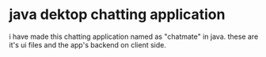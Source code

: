 # java dektop chatting application
 i have made this chatting application named as "chatmate" in java. these are it's ui files and the app's backend on client side.
